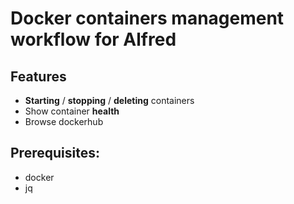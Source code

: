 # Docker containers management workflow for Alfred

## Features
* **Starting** / **stopping** / **deleting** containers
* Show container **health**
* Browse dockerhub

## Prerequisites:
* docker
* jq
